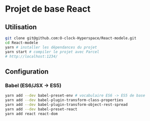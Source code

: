 Projet de base React
====================

## Utilisation

``` sh
git clone git@github.com:O-clock-Hyperspace/React-modele.git
cd React-modele
yarn # installer les dépendances du projet
yarn start # compiler le projet avec Parcel
# http://localhost:1234/
```

## Configuration

### Babel (ES6/JSX -> ES5)

``` sh
yarn add --dev babel-preset-env # vocabulaire ES6 -> ES5 de base
yarn add --dev babel-plugin-transform-class-properties
yarn add --dev babel-plugin-transform-object-rest-spread
yarn add --dev babel-preset-react
yarn add react react-dom
```
